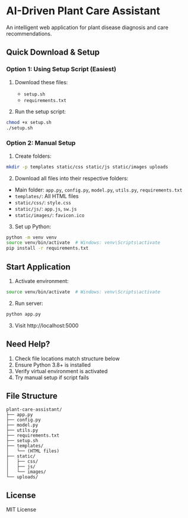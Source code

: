 # AI-Driven Plant Care Assistant

An intelligent web application for plant disease diagnosis and care recommendations.

## Quick Download & Setup

### Option 1: Using Setup Script (Easiest)

1. Download these files:
   - `setup.sh`
   - `requirements.txt`

2. Run the setup script:
```bash
chmod +x setup.sh
./setup.sh
```

### Option 2: Manual Setup

1. Create folders:
```bash
mkdir -p templates static/css static/js static/images uploads
```

2. Download all files into their respective folders:
- Main folder: `app.py`, `config.py`, `model.py`, `utils.py`, `requirements.txt`
- `templates/`: All HTML files
- `static/css/`: `style.css`
- `static/js/`: `app.js`, `sw.js`
- `static/images/`: `favicon.ico`

3. Set up Python:
```bash
python -m venv venv
source venv/bin/activate  # Windows: venv\Scripts\activate
pip install -r requirements.txt
```

## Start Application

1. Activate environment:
```bash
source venv/bin/activate  # Windows: venv\Scripts\activate
```

2. Run server:
```bash
python app.py
```

3. Visit http://localhost:5000

## Need Help?

1. Check file locations match structure below
2. Ensure Python 3.8+ is installed
3. Verify virtual environment is activated
4. Try manual setup if script fails

## File Structure
```
plant-care-assistant/
├── app.py
├── config.py
├── model.py
├── utils.py
├── requirements.txt
├── setup.sh
├── templates/
│   └── (HTML files)
├── static/
│   ├── css/
│   ├── js/
│   └── images/
└── uploads/
```

## License

MIT License
